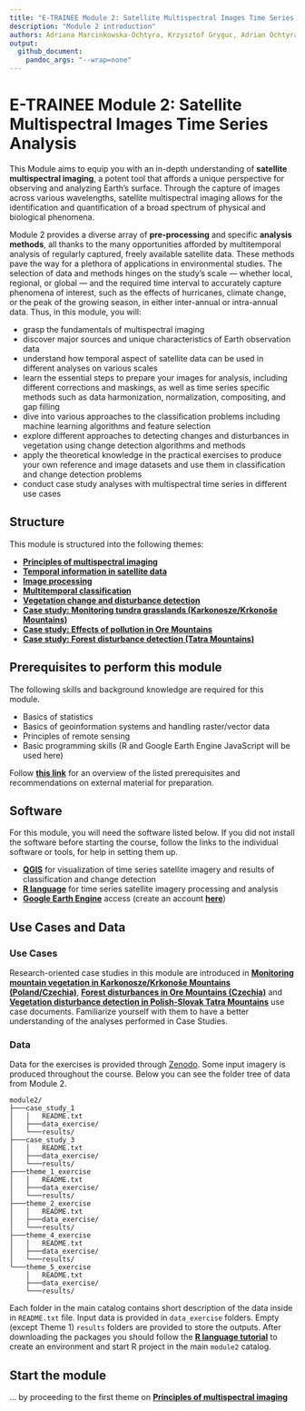 ```yaml
---
title: "E-TRAINEE Module 2: Satellite Multispectral Images Time Series Analysis"
description: "Module 2 introduction"
authors: Adriana Marcinkowska-Ochtyra, Krzysztof Gryguc, Adrian Ochtyra
output: 
  github_document:
    pandoc_args: "--wrap=none"
---
```


E-TRAINEE Module 2: Satellite Multispectral Images Time Series Analysis
================

This Module aims to equip you with an in-depth understanding of **satellite multispectral imaging**, a potent tool that affords a unique perspective for observing and analyzing Earth’s surface. Through the capture of images across various wavelengths, satellite multispectral imaging allows for the identification and quantification of a broad spectrum of physical and biological phenomena.

Module 2 provides a diverse array of **pre-processing** and specific **analysis methods**, all thanks to the many opportunities afforded by multitemporal analysis of regularly captured, freely available satellite data. These methods pave the way for a plethora of applications in environmental studies. The selection of data and methods hinges on the study’s scale — whether local, regional, or global — and the required time interval to accurately capture phenomena of interest, such as the effects of hurricanes, climate change, or the peak of the growing season, in either inter-annual or intra-annual data. Thus, in this module, you will:

- grasp the fundamentals of multispectral imaging
- discover major sources and unique characteristics of Earth observation data
- understand how temporal aspect of satellite data can be used in different analyses on various scales
- learn the essential steps to prepare your images for analysis, including different corrections and maskings, as well as time series specific methods such as data harmonization, normalization, compositing, and gap filling
- dive into various approaches to the classification problems including machine learning algorithms and feature selection
- explore different approaches to detecting changes and disturbances in vegetation using change detection algorithms and methods
- apply the theoretical knowledge in the practical exercises to produce your own reference and image datasets and use them in classification and change detection problems
- conduct case study analyses with multispectral time series in different use cases

## Structure

This module is structured into the following themes:

- **[Principles of multispectral imaging](01_multispectral_principles/01_multispectral_principles.md)**  
- **[Temporal information in satellite data](02_temporal_information/02_temporal_information.md)**  
- **[Image processing](03_image_processing/03_image_processing.md)**  
- **[Multitemporal classification](04_multitemporal_classification/04_multitemporal_classification.md)**  
- **[Vegetation change and disturbance detection](05_vegetation_monitoring/05_vegetation_monitoring.md)**  
- **[Case study: Monitoring tundra grasslands (Karkonosze/Krkonoše Mountains)](06_cs_tundra_grasslands/06_cs_tundra_grasslands.md)**
- **[Case study: Effects of pollution in Ore Mountains](07_cs_forest_changes/07_cs_forest_changes.md)**
- **[Case study: Forest disturbance detection (Tatra Mountains)](08_cs_disturbance_detection/08_cs_disturbance_detection.md)**

## Prerequisites to perform this module

The following skills and background knowledge are required for this module.

- Basics of statistics
- Basics of geoinformation systems and handling raster/vector data
- Principles of remote sensing
- Basic programming skills (R and Google Earth Engine JavaScript will be used here)

Follow **[this link](../module0/module0.md)** for an overview of the listed prerequisites and recommendations on external material for preparation.

## Software

For this module, you will need the software listed below. If you did not install the software before starting the course, follow the links to the individual software or tools, for help in setting them up.

- **[QGIS](../software/software_qgis.md)** for visualization of time series satellite imagery and results of classification and change detection
- **[R language](../software/software_r_language.md)** for time series satellite imagery processing and analysis
- **[Google Earth Engine](../software/software_gee.md)** access (create an account **[here](https://earthengine.google.com/signup/)**)

## Use Cases and Data

### Use Cases

Research-oriented case studies in this module are introduced in **[Monitoring mountain vegetation in Karkonosze/Krkonoše Mountains (Poland/Czechia)](../data_usecases/usecase_tundra_karkonosze.md)**, **[Forest disturbances in Ore Mountains (Czechia)](../data_usecases/usecase_ore_mts_disturbance.md)** and **[Vegetation disturbance detection in Polish-Slovak Tatra Mountains](../data_usecases/usecase_forests_tatras.md)** use case documents. Familiarize yourself with them to have a better understanding of the analyses performed in Case Studies.

### Data

Data for the exercises is provided through [Zenodo](https://zenodo.org/records/10003575). Some input imagery is produced throughout the course. Below you can see the folder tree of data from Module 2.

    module2/
    ├───case_study_1
    │   │   README.txt
    │   ├───data_exercise/
    │   └───results/
    ├───case_study_3
    │   │   README.txt
    │   ├───data_exercise/
    │   └───results/
    ├───theme_1_exercise
    │   │   README.txt
    │   ├───data_exercise/
    │   └───results/
    ├───theme_2_exercise
    │   │   README.txt
    │   ├───data_exercise/
    │   └───results/
    ├───theme_4_exercise
    │   │   README.txt
    │   ├───data_exercise/
    │   └───results/
    └───theme_5_exercise
        │   README.txt
        ├───data_exercise/
        └───results/

Each folder in the main catalog contains short description of the data inside in `README.txt` file. Input data is provided in `data_exercise` folders. Empty (except Theme 1) `results` folders are provided to store the outputs. After downloading the packages you should follow the **[R language tutorial](../software/software_r_language.md)** to create an environment and start R project in the main `module2` catalog.

## Start the module

… by proceeding to the first theme on **[Principles of multispectral imaging](01_multispectral_principles/01_multispectral_principles.md)**
